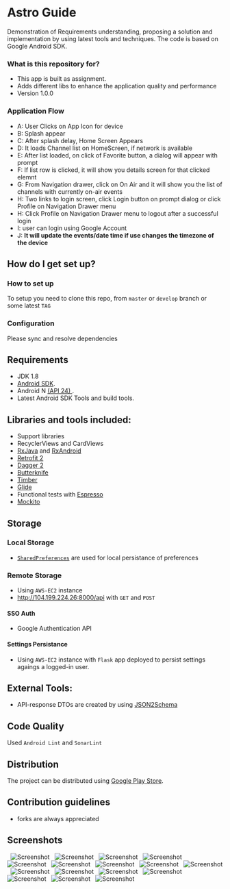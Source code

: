 # Astro Guide #

Demonstration of Requirements understanding, proposing a solution and implementation by using latest tools and techniques. The code is based on Google Android SDK.

### What is this repository for? ###

* This app is built as assignment. 
* Adds different libs to enhance the application quality and performance
* Version 1.0.0


### Application Flow ###

- A: User Clicks on App Icon for device 
- B: Splash appear
- C: After splash delay, Home Screen Appears
- D: It loads Channel list on HomeScreen, if network is available
- E: After list loaded, on click of Favorite button, a dialog will appear with prompt
- F: If list row is clicked, it will show you details screen for that clicked elemnt
- G: From Navigation drawer, click on On Air and it will show you the list of channels with currently on-air events
- H: Two links to login screen, click Login button on prompt dialog or click Profile on Navigation Drawer menu
- H: Click Profile on Navigation Drawer menu to logout after a successful login
- I: user can login using Google Account
- J: **It will update the events/date time if use changes the timezone of the device**

## How do I get set up? ##

### How to set up ###
To setup you need to clone this repo, from `master` or `develop` branch or some latest `TAG`

### Configuration ###
Please sync and resolve dependencies


## Requirements ##

- JDK 1.8
- [Android SDK](http://developer.android.com/sdk/index.html).
- Android N [(API 24) ](http://developer.android.com/tools/revisions/platforms.html).
- Latest Android SDK Tools and build tools.


## Libraries and tools included: ##

- Support libraries
- RecyclerViews and CardViews
- [RxJava](https://github.com/ReactiveX/RxJava) and [RxAndroid](https://github.com/ReactiveX/RxAndroid)
- [Retrofit 2](http://square.github.io/retrofit/)
- [Dagger 2](http://google.github.io/dagger/)
- [Butterknife](https://github.com/JakeWharton/butterknife)
- [Timber](https://github.com/JakeWharton/timber)
- [Glide](https://github.com/bumptech/glide)
- Functional tests with [Espresso](https://google.github.io/android-testing-support-library/docs/espresso/index.html)
- [Mockito](http://mockito.org/)


## Storage ##
### Local Storage ###

- [`SharedPreferences`](https://developer.android.com/reference/android/content/SharedPreferences.html) are used for local persistance of preferences

### Remote Storage ###

- Using `AWS-EC2` instance
- http://104.199.224.26:8000/api with `GET` and `POST`


#### SSO Auth ####
- Google Authentication API
#### Settings Persistance ####
- Using `AWS-EC2` instance with `Flask` app deployed to persist settings agaings a logged-in user. 


## External Tools: ##

- API-response DTOs are created by using [JSON2Schema](http://www.jsonschema2pojo.org/)


## Code Quality ##

Used `Android Lint` and `SonarLint`

## Distribution ##

The project can be distributed using [Google Play Store](https://github.com/Triple-T/gradle-play-publisher).


## Contribution guidelines ##

- forks are always appreciated

## Screenshots ##
&nbsp;
![Screenshot](screenshots/0.png) &nbsp;
![Screenshot](screenshots/1.png) &nbsp;
![Screenshot](screenshots/2.png) &nbsp;
![Screenshot](screenshots/3.png) &nbsp;
![Screenshot](screenshots/3b.png) &nbsp;
![Screenshot](screenshots/3c.png) &nbsp;
![Screenshot](screenshots/3d.png) &nbsp;
![Screenshot](screenshots/3e.png) &nbsp;
![Screenshot](screenshots/3f.png) &nbsp;
![Screenshot](screenshots/4.png) &nbsp;
![Screenshot](screenshots/5.png) &nbsp;
![Screenshot](screenshots/6.png) &nbsp;
![Screenshot](screenshots/6b.png) &nbsp;
![Screenshot](screenshots/7.png) &nbsp;
![Screenshot](screenshots/7b.png) &nbsp;
![Screenshot](screenshots/7c.png) &nbsp;